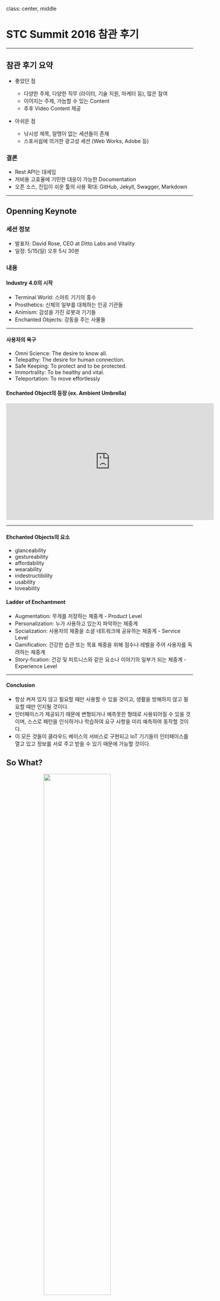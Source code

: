 class: center, middle

# STC Summit 2016 참관 후기

---
## 참관 후기 요약
* 좋았던 점
  * 다양한 주제, 다양한 직무 (라이터, 기술 지원, 마케터 등), 많은 참여
  * 이어지는 주제, 가늠할 수 있는 Content
  * 추후 Video Content 제공

* 아쉬운 점
  * 낚시성 제목, 알맹이 없는 세션들이 존재
  * 스포서쉽에 의거한 광고성 세션 (Web Works, Adobe 등)

### 결론
* Rest API는 대세임
* 저비용 고효율에 기민한 대응이 가능한 Documentation
* 오픈 소스, 진입이 쉬운 툴의 사용 확대: GitHub, Jekyll, Swagger, Markdown

---

## Openning Keynote

### 세션 정보
* 발표자: David Rose, CEO at Ditto Labs and Vitality
* 일정: 5/15(일) 오후 5시 30분

### 내용
#### Industry 4.0의 시작
* Terminal World: 스마트 기기의 홍수
* Prosthetics: 신체의 일부를 대체하는 인공 기관들
* Animism: 감성을 가진 로봇과 기기들
* Enchanted Objects: 강동을 주는 사물들

---
#### 사용자의 욕구
* Omni Science: The desire to know all.
* Telepathy: The desire for human connection.
* Safe Keeping: To protect and to be protected.
* Immortrality: To be healthy and vital.
* Teleportation: To move effortlessly

#### Enchanted Object의 등장 (ex. Ambient Umbrella)
 <iframe width="560" height="315" src="https://www.youtube.com/embed/teEZMLUXnSk" frameborder="0" allowfullscreen></iframe>

---
#### Ehchanted Objects의 요소
* glanceability
* gestureability
* affordability
* wearability
* indestructibility
* usability
* loveability

#### Ladder of Enchantment
* Augmentation: 무게를 저장하는 체중계 - Product Level
* Personalization: 누가 사용하고 있는지 파악하는 체중계
* Socialization: 사용자의 체중을 소셜 네트워크에 공유하는 체중계 - Service Level
* Gamification: 건강한 습관 또는 목표 체중을 위해 점수나 레벨을 주어 사용자를 독려하는 체중계
* Story-fication: 건강 및 피트니스와 같은 요소나 이야기의 일부가 되는 체중계 - Experience Level

---

#### Conclusion
* 항상 켜져 있지 않고 필요할 때만 사용할 수 있을 것이고, 생활을 방해하지 않고 필요할 때만 인지될 것이다.
* 인터페이스가 제공되기 때문에 변형되거나 예측못한 형태로 사용되어질 수 있을 것이며, 스스로 패턴을 인식하거나 학습하여 요구 사항을 미리 예측하여 동작할 것이다.
* 이 모든 것들이 클라우드 베이스의 서비스로 구현되고 IoT 기기들이 인터페이스를 열고 있고 정보를 서로 주고 받을 수 있기 때문에 가능할 것이다.

## So What?
<img style="margin:0px auto;display:block" width="60%" height="60%" src="http://danjimilk.github.io/DocTest/IoT_World.png" />

---
## Your Secret Weapon: The Documentation Handbook

### 세션 정보
* 발표자: Kate Schneider, Senior Technical Writer, Madcap Software
* 일정: 5/16(월) 오전 8시 30분

### 내용
#### 직면한 문제
* 선행 라이터로부터 얻을 수 없는 정보
* 1:1 트레이닝을 하기엔 부족한 시간
* 최신의 내용이 아닌 스타일 가이드
* 여러 버전의 스타일 가이드로 인해 정보의 충돌이 일어남

---
#### The Solution: Doc Handbook
* 중앙 저장소에서 유지됨
* 리뷰, 업데이트, 추가의 반복으로 최신의 정보가 유지
* 트레이닝 도구 및 레퍼런스 도구로 사용될 수 있음
* 문서의 스타일이나 표현이 같은 수준을 유지하도록 도움
* 업무 워크플로를 생성하는데 도움을 줌
* 인력의 고용 및 유출에 따른 정보 손실, 훈련 비용, 교육 자료의 중복을 없앰

#### Doc Handbook 사용 목적
* 트레이닝 도구: 업무 워크플로, 저작 도구
* 레퍼런스 도구: 스타일 가이드, How to 가이드
* Sandbox 도구: 새로운 도구, 스타일 등을 시험해볼 수 있는 테스트 자료
  
<img style="margin:0px auto;display:block" width="60%" height="60%" src="http://danjimilk.github.io/DocTest/Handbook.png" />

#### Doc Handbook Best Practice - Do
* 신입 라이터는 익숙해질 때까지 핸드북을 사용한다.
* 팀 멤버와 협업하여 핸드북을 저작/리뷰한다.
* 신입 라이터의 제안이나 리뷰를 반영한다.

#### Doc Handbook Best Practice - Do Not
* 핸드북을 방치하지 마라
* 하루 아침에 핸드북을 완성하려고 하지마라 (계속 추가하는 방식 사용)
* 기존의 문서를 재작성하지 마라

### 결론
* 우리의 핸드북(스타일 가이드)은 접근이 쉬운가?
* 우리의 핸드북은 계속 업데이트되고 업무 시 참조할 수 있는 것인가?
* 우리의 핸드북으로 멤버의 변화에 대응할 수 있는가?
* 우리의 핸드북이 위와 같은 특징을 가질 수 있도록 업데이트 및 재작성할 가치가 있음.

---
## Generating API Doc automatically

### 세션정보
* 발표자: Ed Marshall, Marshall Documentation Consulting
* 일정: 5/16(월) 오전 9시 45분
* 비고: 청강 중 다른 세션으로 이동

### 내용 및 소감
* TC에서 API/SDK 라이터의 비중이 커짐, 하지만 툴은? Robo Help를 많이 씀
* API 문서의 자동화를 위해 Doxygen, JavaDoc, Swagger 등을 소개함.
* API/SDK 라이터의 덕목으로 Code Reading 스킬을 강조함.
* API 사용 목적, API를 쓰게되는 맥락이나 사용 로직을 문서에서 제공하는 것도 중요
* 소스 코드에 문서화를 해야 하기 때문에 개발자와 협업할 때 협업 규칙을 잘 세우고 지키는 것이 중요.
* JavaDoc 위주의 코드 Notation 사용되기 시작될 때 쯤 다른 세션으로 이동

---
## Tech Comm and Tech Support Working Together
### 세션정보
* 발표자: Rick Lippincott, Senior Technical Writer, Blacktree Technology/Analogic
* 일정: 5/16(월) 오전 9시 45분

### 내용 및 소감
* Tech Comm은 내부 개발자와 커뮤니케이션 하며 이를 토대로 문서를 만든다.
* Tech Comm이 만든 문서로 유저 또는 외부 개발자와 커뮤니케이션한다.
* Tech Comm이 만든 문서의 문제점을 Tech Support가 잘 수집한다.
* 이런 상황에서 Tech Comm이 Tech Support에게 문서 리뷰를 부탁하는 방식 등으로 협업할 수 있음.
* 우리 조직의 입장에서 ID개발지원실이 Tech Support라고 할 수 있음.

---
## REST API Documentation Best Practice
### 세션정보
* 발표자: Marta Rauch, Sr. Principal Information Developer, Oracle
* 일정: 5/16(월) 오후 1시

### 내용
#### 다룬 주제
  * Intro and importance of REST APIs
  * Best practices for REST API content
  * How one company does this
  * Useful tools

---
#### Intro and importance of REST APIs
* REST API: ROA (Resource Oreinted Architecture)구조로 웹의 콘텐츠를 하나의 자원으로 보고 URI를 통해 CRUD의 작업을 HTTP의 GET, POST, PUT, DELETE를 사용하여 처리한다.
* 빠르게 성장하고 있고 산업 표준으로 자리 잡음.
* 소셜 네트워크, IoT, Cloud, 모바일, 웨어러블에 사용됨.
* 정확함, 내용의 신뢰성이 API 문서에 가장 크게 요구되는 요소임.

#### Best Practice for REST API Document
* 레퍼런스 성격의 내용 뿐만 아니라 Get Started, Task Oriented 설명을 함께 제공하라.
* Use Cases별 API 사용 가이드 제공 (레퍼런스보다 가이드 성격)
* Task Based Category로 API 레퍼런스를 필터링해서 접근할 수 있어야 함.
* API 이름(자워 URI, URL 구조), 지원 Methods, Overview, Method별 설명, 파라미터, Notes
* Response (Status Code)에 대한 설명 필요
* 다양항 방법으로 정보에 접근하도록 해야 함 (필터 기준: Task, Path, Method)
* 문서 콘텐트 자체도 자동화되어 산출될 수 있게 해당 언어 또는 언어가 지원하는 포맷으로 작성함.

---
#### API Documentation Generation
* Oracle 제품에 대한 REST API 문서 작성
* Swagger을 사용하여 문서화를 자동화 했지만 표시하는 템플릿(Swagger UI)를 커스터마이징함.
* 심지어 문서를 배포하는 앱을 만들고 해당 앱에 문서를 배포할 수 있도록 REST API를 만듬.
* 문서 배포 앱이 Oracle 내부의 CMS에서 Content를 추출하여 REST API 문서를 배포함.

#### REST API 문서화를 위해 사용한 도구
* GitHub: Repository로 사용
* Postman (Chrome Extension): REST API를 테스트하기 위한 도구
* 브라우저 뿐만 아니라 Desk Top용 REST Client나 cURL 오픈 소스를 사용하기도 함.

#### References
* [Tom Johnson's API Doc posts](http://idratherbewriting.com/category/api-documentation/)
* [Tom Johnson podcast with Peter Gruenbaum on automating REST API Doc](http://idratherbewriting.com/2015/01/05/podcast-automating-rest-api-documentation-with-peter-gruenbaum/)
* [Sarah Maddox, API Technical writing](http://www.slideshare.net/sarahmaddox/api-technical-writing)

---
## Collaborating and Contributing in GitHub
### 세션정보
* 발표자: Nicky Bleiel, Watson Information Developer, IBM Watson
* 일정: 5/16(월) 오후 2시 15분

### 내용
#### GitHub란?
* Web-based respository for Software projects (31 million repositories)
* GitHub uses Git.
* Git: Distributed version control system for software development

---
#### 특징
* SNS 특징이 있음, 유명 프로젝트, 유명 개발자를 Follow할 수 있음.
* 문서 저작을 함께 할 수 있음
* 문서 또한 코드와 같은 파일로 취급
* 계정 생성은 무료, 단 Private Repository를 만들어야 할 경우 유료

#### GitHub 이해를 돕기 위한 레퍼런스
* [Guruble Blog](http://guruble.com/?p=116)
* [딤딤이 Blog](http://dimdim.tistory.com/entry/GIT%EC%97%90-%EB%8C%80%ED%95%9C-%EB%82%B4%EC%9A%A9%EC%A0%95%EB%A6%AC-%EC%A0%95%EB%A6%AC%EC%A4%91)

#### GitHub에서 문서화하는 방법
* Readmes 생성 (Markdown)
* GitHub Pages (gh-pages 브랜치 사용)
* Wikis (Markdown)

---
#### Markdown
* 가벼운 규칙으로 HTML 변환이 쉬운 문법 (Wiki Markup와 비슷)
* John Gruber에 의해 만들어짐.
* GitHub에서 문서화를 위해 Markdown을 사용
* Syntax Highlighting, Task List, Tables를 추가로 지원
* [Markdown Cheatsheet](https://guides.github.com/pdfs/markdown-cheatsheet-online.pdf)

### 소감
* GitHub의 특징을 활용하면서 문서화하는 스킬은 대부분 최근 TW에게 요구되는 Trendy한 스킬이라고 느낌
* Markdown이 문서에 요구되어지는 많은 사항들을 만족시키지 못하지만 빠른 대응이 필요할 때 적합
* Code와 문서의 경계를 크게 두지 않는 사고 방식을 확인함.

---
## Interactive Document and the IoT
### 세션정보
* 발표자: Vi Kellersohn, Chief Marketing Officer, Oberon Technologies
* 일정: 5/17(화) 오전 8시 30분

### 내용
* IoT 기기들은 필요한 정보를 인터넷을 통해 수집하여 기기 스스로를 제어하거나 정보를 디스플레이할 수 있다.
* 또는 반대로 IoT 기기의 상태 정보나 센서 정보를 인터넷을 통해 내보낼 수 있다.
* Interactive Content는 제품 상태 정보나 사용자의 진행 상태를 이용해 반응형 방식으로 정보를 전달하는 것
* 실제로 세션에서는 커피 머신 + 라즈베리 파이 + 센서 + Wireless Network를 조합하여 반응형 콘텐트 시연

---
<img width="70%" height="70%" src="http://danjimilk.github.io/DocTest/Interactive_Content.jpg">

### 소감
* Interactive Content가 무엇인지 가장 구체적으로 보여준 세션이었음. 
* 기존 독자 분석에 따라 Content를 작성했지만 이는 특정 독자 층의 예상이거나 표본이고 각 개별 독자층의 대응이 어렵기 때문에 범용적인 문서를 쓰는 경우가 많음.
* 실제 Personalized Content를 지향하려면 Connectivity를 통한 정보 수집과 이에 따른 Conditional Content는 필수임.
* 물론 Content는 계속 범용적이며 모든 것을 포괄할 수 있을 정도로 많은 정보를 들고 있어야 Personalized Content를 생성할 수 있음.

---
## Do More with Less and Increase your Return on Content(ROC)
### 세션정보
* 발표자: Abhishek Jain, Product Manager, Adobe
* 일정: 5월 17일(화) 오전 9시 45분

### 내용
#### 서론
* 회사는 Content 생산을 위해 많은 예산을 편성하지 않거나 예산을 깎고 있음.
* 예산은 줄었지만 요구하는 것들은 많아짐.
* 이 상황에서 집중해야 할 것, 줄여야 할 것이 무엇인지 고민해야 한다.

---
#### 필수적인 Content를 생산하고 프로세스를 효율화하라
* Content 전략
  * 처음부터 완변한 Content를 만들 필요없음. 소프트웨어의 Agile 방법론처럼 Content 생산/관리 필요(Lean).
  * 누가 이 문서를 필요로 하는지? 그들이 언제까지 어느 수준의 정보를 필요로 하는지?
  * 그리고 그 요구가 단계별로 진행될 수 있는지?
  * 문서 작성에 관해 필요없는 Content나 프로세스를 줄일 수 있는 부분은 없는지?
  * 계속적인 Content 개선을 쉽게 할 수 있는 방법은 무엇인지? 

* 프로세스 전략
  * 우리의 프로세스 중 가장 비용 개선이 쉽게 될 수 있는 부분은 리뷰 프로세스
  * 완벽한 리뷰는 불가능하며, 수시 순환 방식으로 계속적 리뷰를 하는 것이 좋음.
  * 리뷰의 결과물은 항상 최종 결과물에 비견되는 것으로 바로 배포가 가능할 정도여야 함.

---
#### 트래픽과 ROC의 측정
* 사용자를 이해함으로 측정해야 할 자료를 판단할 수 있음.
* 수집할만한 자료
  * 많이 읽는 Content
  * 많이 검색하는 Keyword
  * 소비하는 지역과 언어
  * 어떤 서비스를 통해 접속하는지? (Organic Search, Site Refer, Social)
  * 어떤 형태의 기기로 접속하는지?
  * 토픽을 읽는데 소비되는 시간
  * 토픽을 그냥 지나치는 비율
  * 멀티미디어 Content의 소비율이나 양

* 필요 Action
  * 검색 쿼리가 많거나 자주 소비되는 Content는 생성하거나 강화해야 함.
  * 사용자의 피드백은 바로 반영할 가치가 있음.
  * 고비용 대비 저효율의 콘텐트를 줄여야 함(미디어 Content, 단순히 조회수로 비디오 영상의 효용성을 판단할 수 없음)

---
#### Technical Content Workflow is becoming circular.
<img style="margin:0px auto;display:block" width="60%" height="60%" src="http://danjimilk.github.io/DocTest/Technical_Content_WorkFlow.png" />

#### 사용자 참여 전략
* 사용자에 의해 생성된 UGC, UCC Content를 활용할 것 (Community)
* 포럼 등을 통해 사용자에게 응대한 Content(Feedback)을 재사용 할 것
* 때로는 사용자에게 Content 저작 및 편집까지 맡기는 것도 좋은 방법 (Wiki 스타일)

---
### 소감
* 팀의 사이트 통계와 같은 것들이 왜 필요한지? 통계를 통해 우리는 어떤 결정을 해야 할 것인지 더 깊이 고민'만'하게 됨. 
* 제목에 이끌려 내용을 들었지만 이론적인 내용뿐 Practice가 없어서 많이 아쉬웠음.
* 동시간 대에 했던 Cut to the Core with Simplified Technical English 세션을 들어보지 못해 아쉬웠음.

---
## Writing Technical Docs like a Hacker with Jekyll
### 세션정보
* 발표자: Tom Johnson, Technical Writer, Amazon Lab 126
* 일정: 5월 17일(화) 오후 1시

### 내용
#### 서론
* Single Sourcing이나 Multi Channel Publishing을 지원하는 CMS는 진입 장벽이 높음.
* 고도로 모듈화된 문서 시스템을 쓰려면 Dita, DocBook 같은 XML 포맷을 사용해야 하고 패러다임도 알아야 함.
* 최근 Web Server나 Database로 Web Publishing하는 CMS도 사전에 준비해야 하는 Infrastructure가 있고 이를 이해해야 커스터마이징을 통해 활용도가 올라감.
* 이런 상황에서 Jekyll을 이용한 Documentation Practice를 공유

---
#### Jekyll 이용한 문서화 Practice
* Simple, Stable, Secure, Lightweight, Fast
* 사이트 생성: Jekeyll
* 파일 포맷: Text
* 저작 도구: Text Editor
* 협업 도구: Git, GitHub
* Versioning 도구: Git
* 그 외 필요도구 (Extensions): Server Hooks
* Site Design: [Bootstrap](http://getbootstrap.com/) (UI Framework)
* Content Re-use, Conditional Content: [Liquid](http://shopify.github.io/liquid/) (Template Lanugage)
* Multiple Output: Build Config 활용

#### 소감
Technical Wrtier가 누구보다 Content/Information 특성을 잘 알기 때문에 그 누구보다 그것을 저작하고 관리하는 툴이 어떠해야 하는지 잘 안다. 그런 의미에서 이미 나와있는 툴이 아니라 DIY로 정보 관리에 필요한 것들을 해결해가면서 실무를 연결해 나가는 Practice를 보면서 입이 떡벌어졌다. 필요한 것이 있으면 구하거나 만들거나 하면된다는 것이다. [Tom의 발표](http://idratherbewriting.com/files/jekyllwritetechdocslikehackerstc/#/27) 마지막 부분에 Jekyll이 자신을 매우 자유롭게 만들어줬다는 대목이 인상적이었다. 

---
## Up with Markdown
### 세션정보
* 발표자: Dave Gash, Freelancer (Tech Publisher, Conference Speaker) 
* 일정: 5월 17일(화) 오후 2시 15분

### 내용 및 소감
* Markdwon의 특징으로 Simple하고 빠름을 강조
* 많은 사람들이 Markdown을 쓰고 있고 많은 CMS가 Markdown을 지원
* Markdown 문법과 사용예를 제공함
* Markdown은 GitHub의 인기를 등에 업고 가벼운 Markup 언어의 주류가 되어가고 있음.
* 우리가 Web Publishing할 때 Rich Editor, HTML을 사용하지만 문서를 작성하는 비용과 시간을 단축하기 위해 Markdown과 같이 간단한 Markup 언어의 사용도 고려해야 한다.

---
## Automate Release Notes for Quick and Accurate Results
### 세션정보
* 발표자: Tanya Ivanova, Senior Manager, Technical Publications, Genesys
* 일정: 5월 18일(수) 오전 8시 30분

### 내용
* Release Notes 생성을 자동화하기 위해 Jira와 위키를 사용함.
* Jira에 Release Notes용 Jira Custom Issue Type을 생성하여 사용.
* Jira에서 Release Notes용 Issue를 필터로 걸러내고 플러그인을 이용하여 템플릿 텍스트를 생성
* 이를 MediaWiki의 Extension을 사용하여 배포할 위치에 옮기고 리뷰 과정을 거친 후 배포

---
<img style="margin:0px auto;display:block" width="60%" height="60%" src="http://danjimilk.github.io/DocTest/Auto-Generate_ReleaseNote.png" />

### 소감
* DB에 있는 정보를 쿼리하고 이를 이용하여 Dynamic Content를 생성하는 방법은 상당한 업무 효율을 갖는다.
* 이를 위해 사전에 정보의 설계와 툴의 조합 등을 깊이 고민해야 하는 전제가 따른다.
* Confluence를 쓰지 않고 왜 MediaWiki를 썼냐는 질문에 기존에 MediaWiki로 고객에게 Content를 배포했다는 간단한 대답이 돌아왔다.
